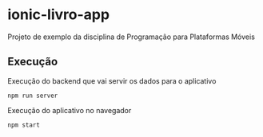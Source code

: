 # ionic-livro-app

Projeto de exemplo da disciplina de Programação para Plataformas Móveis

## Execução

Execução do backend que vai servir os dados para o aplicativo 
```
npm run server
```

Execução do aplicativo no navegador
```
npm start 
```
